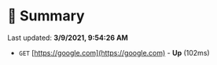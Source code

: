 # 📖 Summary
Last updated: **3/9/2021, 9:54:26 AM**

- `GET` [https://google.com](https://google.com) - **Up** (102ms)
